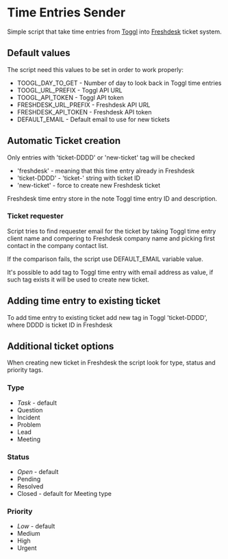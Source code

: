 Time Entries Sender
===================

Simple script that take time entries from [Toggl](https://toggl.com) into [Freshdesk](https://freshdesk.com) ticket system.

## Default values
The script need this values to be set in order to work properly:
* TOOGL_DAY_TO_GET - Number of day to look back in Toggl time entries
* TOOGL_URL_PREFIX - Toggl API URL
* TOOGL_API_TOKEN - Toggl API token
* FRESHDESK_URL_PREFIX - Freshdesk API URL
* FRESHDESK_API_TOKEN - Freshdesk API token
* DEFAULT_EMAIL - Default email to use for new tickets

## Automatic Ticket creation
Only entries with 'ticket-DDDD' or 'new-ticket' tag will be checked
* 'freshdesk' - meaning that this time entry already in Freshdesk
* 'ticket-DDDD' - 'ticket-' string with ticket ID
* 'new-ticket' - force to create new Freshdesk ticket

Freshdesk time entry store in the note Toggl time entry ID and description.

### Ticket requester
Script tries to find requester email for the ticket by taking Toggl time entry client name and compering to Freshdesk company name and picking first contact in the company contact list.

If the comparison fails, the script use DEFAULT_EMAIL variable value.

It's possible to add tag to Toggl time entry with email address as value, if such tag exists it will be used to create new ticket.

## Adding time entry to existing ticket
To add time entry to existing ticket add new tag in Toggl 'ticket-DDDD', where DDDD is ticket ID in Freshdesk

## Additional ticket options
When creating new ticket in Freshdesk the script look for type, status and priority tags.

### Type
* *Task* - default
* Question
* Incident
* Problem
* Lead
* Meeting

### Status
* *Open* - default
* Pending
* Resolved
* Closed - default for Meeting type

### Priority
* *Low* - default
* Medium
* High
* Urgent
